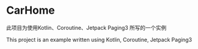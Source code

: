 # CarHome

此项目为使用Kotlin、Coroutine、Jetpack Paging3 所写的一个实例



This project is an example written using Kotlin, Coroutine, Jetpack Paging3
